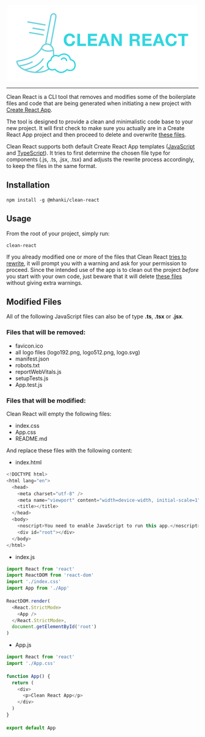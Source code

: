 <p align="center"><img alt="clean react logo" src="https://raw.githubusercontent.com/mhanki/Clean-React/master/assets/logo.png" /></p>

---

Clean React is a CLI tool that removes and modifies some of the boilerplate files and code that are being generated when initiating a new project with [Create React App](https://create-react-app.dev/).

The tool is designed to provide a clean and minimalistic code base to your new project. It will first check to make sure you actually are in a Create React App project and then proceed to delete and overwrite [these files](https://github.com/mhanki/clean-react#modified-files).

Clean React supports both default Create React App templates ([JavaScript](https://github.com/facebook/create-react-app/tree/master/packages/cra-template) and [TypeScript](https://github.com/facebook/create-react-app/tree/master/packages/cra-template-typescript)). It tries to first determine the chosen file type for components (.js, .ts, .jsx, .tsx) and adjusts the rewrite process accordingly, to keep the files in the same format.

## Installation

```
npm install -g @mhanki/clean-react
```  

## Usage
From the root of your project, simply run:
```
clean-react
```


If you already modified one or more of the files that Clean React [tries to rewrite](https://github.com/mhanki/clean-react#files-that-will-be-modified), it will prompt you with a warning and ask for your permission to proceed. Since the intended use of the app is to clean out the project *before* you start with your own code, just beware that it will delete [these files](https://github.com/mhanki/clean-react#files-that-will-be-removed) without giving extra warnings.  

## Modified Files
All of the following JavaScript files can also be of type  **.ts**, **.tsx** or **.jsx**.

### Files that will be removed:

- favicon.ico
- all logo files (logo192.png, logo512.png, logo.svg)
- manifest.json
- robots.txt
- reportWebVitals.js
- setupTests.js
- App.test.js

### Files that will be modified:
Clean React will empty the following files:
- index.css
- App.css
- README.md

And replace these files with the following content:  
  
- index.html
```js
<!DOCTYPE html>
<html lang="en">
  <head>
    <meta charset="utf-8" />
    <meta name="viewport" content="width=device-width, initial-scale=1" />
    <title></title>
  </head>
  <body>
    <noscript>You need to enable JavaScript to run this app.</noscript>
    <div id="root"></div>
  </body>
</html>
```

- index.js
```js
import React from 'react'
import ReactDOM from 'react-dom'
import './index.css'
import App from './App'

ReactDOM.render(
  <React.StrictMode>
    <App />
  </React.StrictMode>,
  document.getElementById('root')
)
```

- App.js
```js
import React from 'react'
import './App.css'

function App() {
  return (
    <div>
      <p>Clean React App</p>
    </div>
  )
}

export default App
```